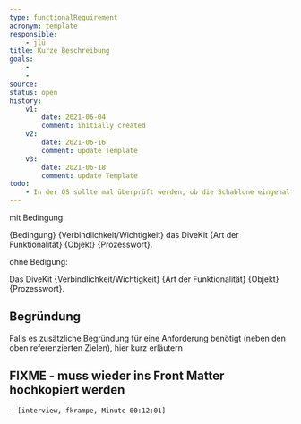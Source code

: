```yaml
---
type: functionalRequirement
acronym: template
responsible: 
    - jlü
title: Kurze Beschreibung
goals: 
    -
    -
source:
status: open
history:
    v1:
        date: 2021-06-04
        comment: initially created
    v2:
        date: 2021-06-16
        comment: update Template
    v3:
        date: 2021-06-18
        comment: update Template
todo: 
    - In der QS sollte mal überprüft werden, ob die Schablone eingehalten wurde ... ist kaum der Fall. 
---
```


mit Bedingung:

{Bedingung} {Verbindlichkeit/Wichtigkeit} das DiveKit {Art der Funktionalität} {Objekt} {Prozesswort}.

ohne Bedigung:

Das DiveKit {Verbindlichkeit/Wichtigkeit} {Art der Funktionalität} {Objekt} {Prozesswort}.

## Begründung

Falls es zusätzliche Begründung für eine Anforderung benötigt (neben den oben referenzierten Zielen), hier kurz erläutern


## FIXME - muss wieder ins Front Matter hochkopiert werden
    - [interview, fkrampe, Minute 00:12:01]